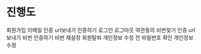 # 진행도

회원가입
이메일 인증 url보내기
인증하기
로그인
로그아웃
약관동의
비번찾기 인증 url보내기
비번 인증하기
비번 재설정
회원탈퇴
개인정보 수정 전 비밀번호 확인
개인정보 수정
